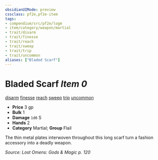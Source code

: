 ```yaml
---
obsidianUIMode: preview
cssclass: pf2e,pf2e-item
tags:
- compendium/src/pf2e/logm
- item/category/weapon/martial
- trait/disarm
- trait/finesse
- trait/reach
- trait/sweep
- trait/trip
- trait/uncommon
aliases: ["Bladed Scarf"]
---
```

# Bladed Scarf *Item 0*  
[disarm](/rules/traits/disarm.md)  [finesse](/rules/traits/finesse.md)  [reach](/rules/traits/reach.md)  [sweep](/rules/traits/sweep.md)  [trip](/rules/traits/trip.md)  [uncommon](/rules/traits/uncommon.md)  

- **Price** 3 gp
- **Bulk** 1
- **Damage** `1d6` S
- **Hands** 2
- **Category** Martial; **Group** Flail 

The thin metal plates interwoven throughout this long scarf turn a fashion accessory into a deadly weapon.

*Source: Lost Omens: Gods & Magic p. 120*
